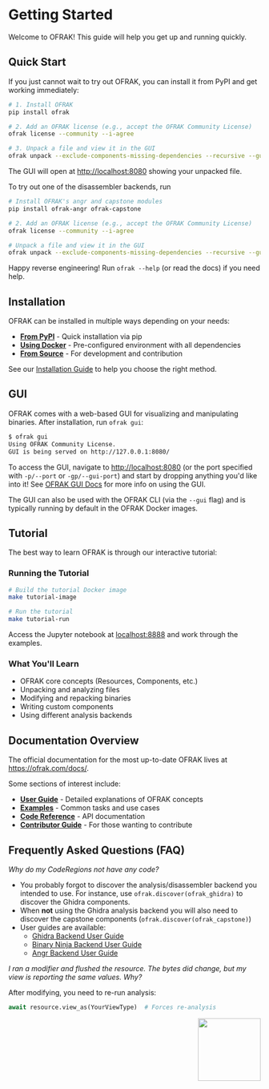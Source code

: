 # Getting Started

Welcome to OFRAK! This guide will help you get up and running quickly.

## Quick Start

If you just cannot wait to try out OFRAK, you can install it from PyPI and get working immediately:

```bash
# 1. Install OFRAK
pip install ofrak

# 2. Add an OFRAK license (e.g., accept the OFRAK Community License)
ofrak license --community --i-agree

# 3. Unpack a file and view it in the GUI
ofrak unpack --exclude-components-missing-dependencies --recursive --gui <path-to-file>
```

The GUI will open at <http://localhost:8080> showing your unpacked file.

To try out one of the disassembler backends, run
```bash
# Install OFRAK's angr and capstone modules
pip install ofrak-angr ofrak-capstone

# 2. Add an OFRAK license (e.g., accept the OFRAK Community License)
ofrak license --community --i-agree

# Unpack a file and view it in the GUI
ofrak unpack --exclude-components-missing-dependencies --recursive --gui <path-to-file>
```

Happy reverse engineering! Run `ofrak --help` (or read the docs) if you need help.

## Installation

OFRAK can be installed in multiple ways depending on your needs:

- **[From PyPI](install/pypi.md)** - Quick installation via pip
- **[Using Docker](install/docker.md)** - Pre-configured environment with all dependencies
- **[From Source](install/source.md)** - For development and contribution

See our [Installation Guide](install/index.md) to help you choose the right method.

## GUI

OFRAK comes with a web-based GUI for visualizing and manipulating binaries.
After installation, run `ofrak gui`:

```bash
$ ofrak gui
Using OFRAK Community License.
GUI is being served on http://127.0.0.1:8080/
```

To access the GUI, navigate to <http://localhost:8080> (or the port specified with `-p/--port` or `-gp/--gui-port`) and start by dropping anything you'd like into it!
See [OFRAK GUI Docs](user-guide/gui/minimap.md) for more info on using the GUI.

The GUI can also be used with the OFRAK CLI (via the `--gui` flag) and is typically running by default in the OFRAK Docker images.

## Tutorial

The best way to learn OFRAK is through our interactive tutorial:

### Running the Tutorial

```bash
# Build the tutorial Docker image
make tutorial-image

# Run the tutorial
make tutorial-run
```

Access the Jupyter notebook at [localhost:8888](http://localhost:8888) and work through the examples.

### What You'll Learn

- OFRAK core concepts (Resources, Components, etc.)
- Unpacking and analyzing files
- Modifying and repacking binaries
- Writing custom components
- Using different analysis backends

## Documentation Overview

The official documentation for the most up-to-date OFRAK lives at <https://ofrak.com/docs/>.

Some sections of interest include:

- **[User Guide](user-guide/)** - Detailed explanations of OFRAK concepts
- **[Examples](user-guide/examples)** - Common tasks and use cases
- **[Code Reference](reference/)** - API documentation
- **[Contributor Guide](contributor-guide/)** - For those wanting to contribute


## Frequently Asked Questions (FAQ)

_Why do my CodeRegions not have any code?_

- You probably forgot to discover the analysis/disassembler backend you intended to use. For instance, use `ofrak.discover(ofrak_ghidra)` to discover the Ghidra components.
- When **not** using the Ghidra analysis backend you will also need to discover the capstone components (`ofrak.discover(ofrak_capstone)`)
- User guides are available:
    - [Ghidra Backend User Guide](user-guide/disassembler-backends/ghidra.md)
    - [Binary Ninja Backend User Guide](user-guide/disassembler-backends/binary_ninja.md)
    - [Angr Backend User Guide](user-guide/disassembler-backends/angr.md)

_I ran a modifier and flushed the resource. The bytes did change, but my view is reporting the same values. Why?_

After modifying, you need to re-run analysis:
```python
await resource.view_as(YourViewType)  # Forces re-analysis
```

<div align="right">
<img src="./assets/square_01.png" width="125" height="125">
</div>
